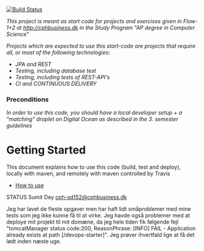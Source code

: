 [![Build Status](https://travis-ci.org/dat3startcode/rest-jpa-devops-startcode.svg?branch=master)](https://travis-ci.org/dat3startcode/rest-jpa-devops-startcode)

*This project is meant as start code for projects and exercises given in Flow-1+2 at http://cphbusiness.dk in the Study Program "AP degree in Computer Science"*

*Projects which are expected to use this start-code are projects that require all, or most of the following technologies:*
 - *JPA and REST*
- *Testing, including database test*
- *Testing, including tests of REST-API's*
- *CI and CONTINUOUS DELIVERY*

### Preconditions
*In order to use this code, you should have a local developer setup + a "matching" droplet on Digital Ocean as described in the 3. semester guidelines* 
# Getting Started

This document explains how to use this code (build, test and deploy), locally with maven, and remotely with maven controlled by Travis
 - [How to use](https://docs.google.com/document/d/1K6s6Tt65bzB8bCSE_NUE8alJrLRNTKCwax3GEm4OjOE/edit?usp=sharing)


STATUS 
Sumit Dey cph-sd152@cphbusiness.dk

Jeg har lavet de fleste opgaver men har haft lidt småproblemer med mine tests som jeg ikke kunne få til at virke.
Jeg havde også problemer med at deploye mit projekt til mit domæne, da jeg hele tiden fik følgende fejl "tomcatManager status code:200, ReasonPhrase:
[INFO] FAIL - Application already exists at path [/devops-starter]". Jeg prøver ihvertfald lige at få det lødt inden næste uge. 
